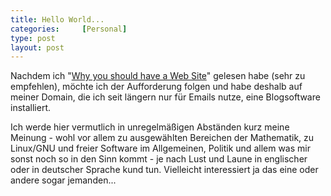 ```yaml
--- 
title: Hello World...
categories:     [Personal]
type: post
layout: post
---
```


Nachdem ich "<a href="http://www.w3.org/2008/Talks/1022-Steven_Pemberton/" target="_blank">Why you should have a Web Site</a>" 
gelesen habe (sehr zu empfehlen), möchte ich der Aufforderung folgen und habe deshalb auf 
meiner Domain, die ich seit längern nur für Emails nutze, eine Blogsoftware installiert.

Ich werde hier vermutlich in unregelmäßigen Abständen kurz meine Meinung - wohl vor allem zu 
ausgewählten Bereichen der Mathematik, zu Linux/GNU und freier Software im Allgemeinen, 
Politik und allem was mir sonst noch so in den Sinn kommt - je nach Lust und Laune 
in englischer oder in deutscher Sprache kund tun. 
Vielleicht interessiert ja das eine oder andere sogar jemanden...

